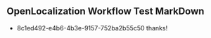 ## OpenLocalization Workflow Test MarkDown
* 8c1ed492-e4b6-4b3e-9157-752ba2b55c50 thanks!

<!--HONumber=Sep16_HO1-->


